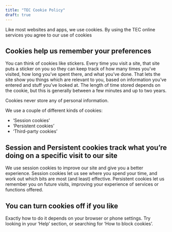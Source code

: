 ```yaml
---
title: "TEC Cookie Policy"
draft: true
---
```


Like most websites and apps, we use cookies. By using the TEC online services you agree to our use of cookies

## Cookies help us remember your preferences
You can think of cookies like stickers. Every time you visit a site, that site puts a sticker on you so they can keep track of how many times you’ve visited, how long you’ve spent there, and what you’ve done. 
That lets the site show you things which are relevant to you, based on information you’ve entered and stuff you’ve looked at. 
The length of time stored depends on the cookie, but this is generally between a few minutes and up to two years.

Cookies never store any of personal information.

We use a couple of different kinds of cookies:

* ‘Session cookies’
* ‘Persistent cookies’
* ‘Third-party cookies’

## Session and Persistent cookies track what you’re doing on a specific visit to our site
We use session cookies to improve our site and give you a better experience. Session cookies let us see where you spend your time, and work out which bits are most (and least) effective. 
Persistent cookies let us remember you on future visits, improving your experience of services or functions offered.

## You can turn cookies off if you like
Exactly how to do it depends on your browser or phone settings. Try looking in your ‘Help’ section, or searching for ‘How to block cookies’.
